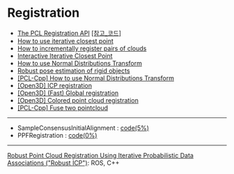 # Registration 

* [The PCL Registration API](the-pcl-registration-api.md) [[참고_코드]](https://github.com/otherlab/pcl/blob/master/test/registration/test_registration_api.cpp)
* [How to use iterative closest point](iterative-closest-point.md)
* [How to incrementally register pairs of clouds](How-to-incrementally-register-pairs-of-clouds.md)
* [Interactive Iterative Closest Point](Interactive-Iterative-Closest-Point.md)
* [How to use Normal Distributions Transform](How-to-use-Normal-Distributions-Transform.md)
* [Robust pose estimation of rigid objects](Robust-pose-estimation-of-rigid-objects.md)
* [\[PCL-Cpp\] How to use Normal Distributions Transform](how-to-use-normal-distributions-transform.md)
* [\[Open3D\] ICP registration](open3d-icp-registration.md)
* [\[Open3D\] \(Fast\) Global registration](open3d-global-registration.md)
* [\[Open3D\] Colored point cloud registration](open3d-colored-point-cloud-registration.md)
* [\[PCL-Cpp\] Fuse two pointcloud ](pcl-cpp-fuse-two-pointcloud.md)

---



- SampleConsensusInitialAlignment : [code(5%)](https://github.com/otherlab/pcl/blob/master/test/registration/test_registration.cpp)
- PPFRegistration : [code(0%)](https://github.com/otherlab/pcl/blob/master/test/registration/test_registration.cpp)


---
[Robust Point Cloud Registration Using Iterative Probabilistic Data Associations ("Robust ICP")](https://github.com/ethz-asl/robust_point_cloud_registration): ROS, C++
